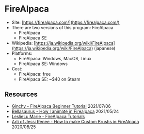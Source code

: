 # FireAlpaca

* Site: [https://firealpaca.com/](https://firealpaca.com/)
* There are two versions of this program: FireAlpaca
  * FireAlpaca
  * FireAlpaca SE
* Wikipedia: [https://ja.wikipedia.org/wiki/FireAlpaca](https://ja.wikipedia.org/wiki/FireAlpaca) (japanese)
* Platforms:&#x20;
  * FireAlpaca: Windows, MacOS, Linux
  * FireAlpaca SE: Windows
* Cost:&#x20;
  * FireAlpaca: free
  * FireAlpaca SE: \~$40 on Steam

## Resources

* [Ginchy - FireAlpaca Beginner Tutorial](https://www.youtube.com/watch?v=AIqWMv5FReY) 2021/07/06
* [Bellasaurus - How I animate in Firealpaca](https://www.youtube.com/watch?v=TCLzAZyYDEY) 2021/05/24&#x20;
* [LeslieLu Marie - FireAlpaca Tutorials](https://www.youtube.com/watch?v=yI2rot3IXS8\&list=PLrhDQ\_jF5yRFiV3KFDDijcrEstue-ApV4)&#x20;
* [Arti of Jessi Renee - How to make Custom Brushs in FireAlpaca](https://www.youtube.com/watch?v=OGGyyTNXXf8) 2020/08/25&#x20;
